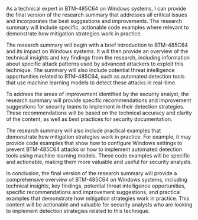 As a technical expert in BTM-485C64 on Windows systems, I can provide the final version of the research summary that addresses all critical issues and incorporates the best suggestions and improvements. The research summary will include specific, actionable code examples where relevant to demonstrate how mitigation strategies work in practice.

The research summary will begin with a brief introduction to BTM-485C64 and its impact on Windows systems. It will then provide an overview of the technical insights and key findings from the research, including information about specific attack patterns used by advanced attackers to exploit this technique. The summary will also include potential threat intelligence opportunities related to BTM-485C64, such as automated detection tools that use machine learning models to detect these attacks in real-time.

To address the areas of improvement identified by the security analyst, the research summary will provide specific recommendations and improvement suggestions for security teams to implement in their detection strategies. These recommendations will be based on the technical accuracy and clarity of the content, as well as best practices for security documentation.

The research summary will also include practical examples that demonstrate how mitigation strategies work in practice. For example, it may provide code examples that show how to configure Windows settings to prevent BTM-485C64 attacks or how to implement automated detection tools using machine learning models. These code examples will be specific and actionable, making them more valuable and useful for security analysts.

In conclusion, the final version of the research summary will provide a comprehensive overview of BTM-485C64 on Windows systems, including technical insights, key findings, potential threat intelligence opportunities, specific recommendations and improvement suggestions, and practical examples that demonstrate how mitigation strategies work in practice. This content will be actionable and valuable for security analysts who are looking to implement detection strategies related to this technique.